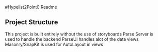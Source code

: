 #Hypelist2Point0 Readme

## Project Structure
This project is built entirely without the use of storyboards
Parse Server is used to handle the backend
ParseUI handles alot of the data views
Masonry/SnapKit is used for AutoLayout in views


